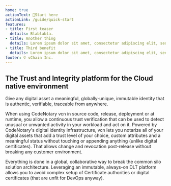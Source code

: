 ```yaml
---
home: true
actionText: 🚀Start here 
actionLink: /guide/quick-start
features:
- title: First teaser 
  details: Blablabla.
- title: Another thing
  details: Lorem ipsum dolor sit amet, consectetur adipiscing elit, sed do eiusmod tempor incididunt ut labore et dolore magna aliqua. Ut enim ad minim veniam, quis nostrud exercitation ullamco.
- title: Third benefit
  details: Lorem ipsum dolor sit amet, consectetur adipiscing elit, sed do eiusmod tempor incididunt ut labore et dolore magna aliqua. Ut enim ad minim veniam, quis nostrud exercitation ullamco.
footer: © vChain Inc.
---
```


## The Trust and Integrity platform for the Cloud native environment
Give any digital asset a meaningful, globally-unique, immutable identity that is authentic, verifiable, traceable from anywhere. 

When using CodeNotary vcn in source code, release, deployment or at runtime, you allow a continuous trust verification that can be used to detect unusual or unwanted activity in your workload and act on it. 
Powered by CodeNotary's digital identity infrastructure, vcn lets you notarize all of your digital assets that add a trust level of your choice, custom attributes and a meaningful status without touching or appending anything (unlike digital certificates).
That allows change and revocation post-release without breaking any customer environment.

Everything is done in a global, collaborative way to break the common silo solution architecture. Leveraging an immutable, always-on DLT platform allows you to avoid complex setup of Certificate authorities or digital certificates (that are unfit for DevOps anyway). 